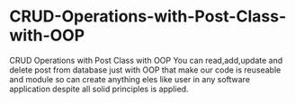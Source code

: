 # CRUD-Operations-with-Post-Class-with-OOP
CRUD Operations with Post Class with OOP
You can read,add,update and delete post from database just with OOP that make our code is reuseable and module 
so can create anything eles like user in any software application despite all solid principles is applied.
